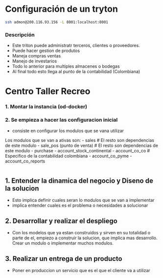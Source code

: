 # Configuración de un tryton

```bash
ssh admon@200.116.93.156 -L 8001:localhost:8001
```


### Descripción
- Este triton puede administratr terceros, clientes o proveedores. 
- Puede hacer gestion de produtos
- Maneja compras ventas
- Manejo de investarios
- Todo lo anterior para multiples almacenes o bodegas
- Al final todo esto llega al punto de la contabilidad (Colombiana)

# Centro Taller Recreo


### 1. Montar la instancia (od-docker)

### 2. Se empieza  a hacer las configuracion inicial
- consiste en configurar los modulos que se vana  utilizar

Los modulos que se van a ativas son:
    - sales
        # El resto son dependencias de este modulo
    - sale_pos (punto de venta)
        # El resto son dependencias de este modulo
    - purchase
    - account_stock_continental
    - account_co_co # Especifico de la contabilidad colombiana
    - account_co_pyme
    - account_co_reports 
```

```

## 1. Entender la dinamica del negocio y Diseno de la solucion
- Esto implica definir cuales seran lo modulos que se van a implementar
- implica entender cuales es el problema o necesidades a solucionar


## 2. Desarrollar y realizar el despliego
- Con los modelos que ya estan construidos y sirven en su totalidad o parte de el, empiezo a construir la solucion, que implica mas desarrollo. Crear un modulo o implementar muchos modulos. 

## 3. Realizar un entrega de un producto

- Poner en produccion un servicio que es el que el cliente va a utilizar

